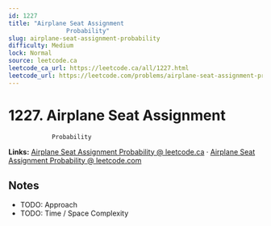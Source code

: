 ```yaml
--- 
id: 1227
title: "Airplane Seat Assignment
                Probability"
slug: airplane-seat-assignment-probability
difficulty: Medium
lock: Normal
source: leetcode.ca
leetcode_ca_url: https://leetcode.ca/all/1227.html
leetcode_url: https://leetcode.com/problems/airplane-seat-assignment-probability/
---
```


# 1227. Airplane Seat Assignment
                Probability

**Links:** [Airplane Seat Assignment
                Probability @ leetcode.ca](https://leetcode.ca/all/1227.html) · [Airplane Seat Assignment
                Probability @ leetcode.com](https://leetcode.com/problems/airplane-seat-assignment-probability/)

## Notes
- TODO: Approach
- TODO: Time / Space Complexity
